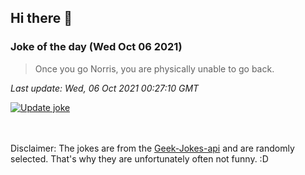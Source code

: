 ## Hi there 👋

### Joke of the day (Wed Oct 06 2021)
<!-- joke -->
>Once you go Norris, you are physically unable to go back.
<!-- /joke -->

*Last update: Wed, 06 Oct 2021 00:27:10 GMT*

[![Update joke](https://github.com/nclskfm/nclskfm/actions/workflows/joke.yml/badge.svg)](https://github.com/nclskfm/nclskfm/actions/workflows/joke.yml)

<br><br>
Disclaimer: The jokes are from the [Geek-Jokes-api](https://github.com/sameerkumar18/geek-joke-api) and are randomly selected. That's why they are unfortunately often not funny. :D
